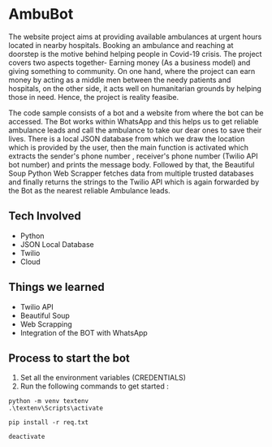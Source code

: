 # AmbuBot

The website project aims at providing available ambulances at urgent hours located in nearby hospitals. Booking an ambulance and reaching at doorstep is the motive behind helping people in Covid-19 crisis. The project covers two aspects together- Earning money (As a business model) and giving something to community. On one hand, where the project can earn money by acting as a middle men between the needy patients and hospitals, on the other side, it acts well on humanitarian grounds by helping those in need. Hence, the project is reality feasibe.

The code sample consists of a bot and a website from where the bot can be accessed. The Bot works within WhatsApp and this helps us to get reliable ambulance leads and call the ambulance to take our dear ones to save their lives. There is a local JSON database from which we draw the location which is provided by the user, then the main function is activated which extracts the sender's phone number , receiver's phone number (Twilio API bot number) and prints the message body. Followed by that, the Beautiful Soup Python Web Scrapper fetches data from multiple trusted databases and finally returns the strings to the Twilio API which is again forwarded by the Bot as the nearest reliable Ambulance leads.

<h2> Tech Involved </h2>

 - Python
 - JSON Local Database
 - Twilio
 - Cloud

<h2> Things we learned </h2>

 - Twilio API
 - Beautiful Soup
 - Web Scrapping
 - Integration of the BOT with WhatsApp

<h2> Process to start the bot </h2>

1. Set all the environment variables (CREDENTIALS)
2. Run the following commands to get started :
```
python -m venv textenv
.\textenv\Scripts\activate

pip install -r req.txt

deactivate
```
